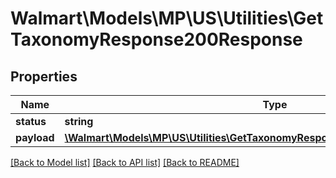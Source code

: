 # Walmart\Models\MP\US\Utilities\GetTaxonomyResponse200Response

## Properties

Name | Type | Description | Notes
------------ | ------------- | ------------- | -------------
**status** | **string** |  | [optional]
**payload** | [**\Walmart\Models\MP\US\Utilities\GetTaxonomyResponse200ResponsePayloadInner[]**](GetTaxonomyResponse200ResponsePayloadInner.md) |  | [optional]


[[Back to Model list]](./) [[Back to API list]](../../../../../README.md#supported-apis) [[Back to README]](../../../../../README.md)
